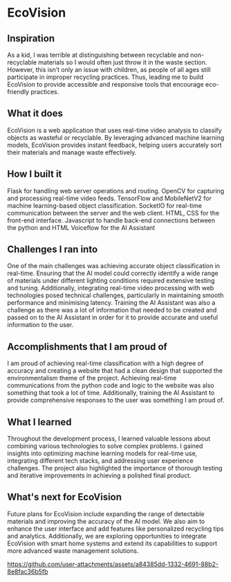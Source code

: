 # EcoVision
## Inspiration
As a kid, I was terrible at distinguishing between recyclable and non-recyclable materials so I would often just throw it in the waste section. However, this isn’t only an issue with children, as people of all ages still participate in improper recycling practices. Thus, leading me to build EcoVision to provide accessible and responsive tools that encourage eco-friendly practices.

## What it does
EcoVision is a web application that uses real-time video analysis to classify objects as wasteful or recyclable. By leveraging advanced machine learning models, EcoVision provides instant feedback, helping users accurately sort their materials and manage waste effectively.

## How I built it
Flask for handling web server operations and routing.
OpenCV for capturing and processing real-time video feeds.
TensorFlow and MobileNetV2 for machine learning-based object classification.
SocketIO for real-time communication between the server and the web client.
HTML, CSS for the front-end interface.
Javascript to handle back-end connections between the python and HTML
Voiceflow for the AI Assistant

## Challenges I ran into
One of the main challenges was achieving accurate object classification in real-time. Ensuring that the AI model could correctly identify a wide range of materials under different lighting conditions required extensive testing and tuning. Additionally, integrating real-time video processing with web technologies posed technical challenges, particularly in maintaining smooth performance and minimising latency. 
Training the AI Assistant was also a challenge as there was a lot of information that needed to be created and passed on to the AI Assistant in order for it to provide accurate and useful information to the user.

## Accomplishments that I am proud of
I am proud of achieving real-time classification with a high degree of accuracy and creating a website that had a clean design that supported the environmentalism theme of the project. Achieving real-time communications from the python code and logic to the website was also something that took a lot of time. Additionally, training the AI Assistant to provide comprehensive responses to the user was something I am proud of.

## What I learned
Throughout the development process, I learned valuable lessons about combining various technologies to solve complex problems. I gained insights into optimizing machine learning models for real-time use, integrating different tech stacks, and addressing user experience challenges. The project also highlighted the importance of thorough testing and iterative improvements in achieving a polished final product.

## What's next for EcoVision
Future plans for EcoVision include expanding the range of detectable materials and improving the accuracy of the AI model. We also aim to enhance the user interface and add features like personalized recycling tips and analytics. Additionally, we are exploring opportunities to integrate EcoVision with smart home systems and extend its capabilities to support more advanced waste management solutions.


https://github.com/user-attachments/assets/a84385dd-1332-4691-88b2-8e8fac36b5fb

